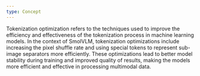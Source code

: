 ```yaml
---
type: Concept
---
```


Tokenization optimization refers to the techniques used to improve the efficiency and effectiveness of the tokenization process in machine learning models. In the context of SmolVLM, tokenization optimizations include increasing the pixel shuffle rate and using special tokens to represent sub-image separators more efficiently. These optimizations lead to better model stability during training and improved quality of results, making the models more efficient and effective in processing multimodal data.